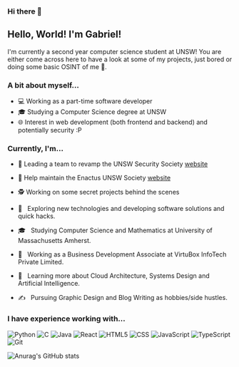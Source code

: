 ### Hi there 👋

<!--
**gtangelo/gtangelo** is a ✨ _special_ ✨ repository because its `README.md` (this file) appears on your GitHub profile.

Here are some ideas to get you started:

- 🔭 I’m currently working on ...
- 🌱 I’m currently learning ...
- 👯 I’m looking to collaborate on ...
- 🤔 I’m looking for help with ...
- 💬 Ask me about ...
- 📫 How to reach me: ...
- 😄 Pronouns: ...
- ⚡ Fun fact: ...
-->

## Hello, World! I'm Gabriel!
I'm currently a second year computer science student at UNSW! You are either come across here to have a look at some of my projects, just bored or doing some basic OSINT of me 👀.

### A bit about myself...
- 💻 Working as a part-time software developer
- 🎓 Studying a Computer Science degree at UNSW
- 🌐 Interest in web development (both frontend and backend) and potentially security :P

### Currently, I'm...
- 🔐 Leading a team to revamp the UNSW Security Society [website](https://unswsecurity.com/)
- 🔧 Help maintain the Enactus UNSW Society [website](https://enactusunsw.org/)
- 🕵️ Working on some secret projects behind the scenes

- 🤔 &nbsp; Exploring new technologies and developing software solutions and quick hacks.
- 🎓 &nbsp; Studying Computer Science and Mathematics at University of Massachusetts Amherst.
- 💼 &nbsp; Working as a Business Development Associate at VirtuBox InfoTech Private Limited.
- 🌱 &nbsp; Learning more about Cloud Architecture, Systems Design and Artificial Intelligence.
- ✍️ &nbsp; Pursuing Graphic Design and Blog Writing as hobbies/side hustles.

### I have experience working with...
![Python](https://img.shields.io/badge/-Python-333333?style=flat&logo=python)
![C](https://img.shields.io/badge/-C-333333?style=flat&logo=c)
![Java](https://img.shields.io/badge/-Java-333333?style=flat&logo=Java&logoColor=007396)
![React](https://img.shields.io/badge/-React-333333?style=flat&logo=react)
![HTML5](https://img.shields.io/badge/-HTML5-333333?style=flat&logo=HTML5)
![CSS](https://img.shields.io/badge/-CSS-333333?style=flat&logo=CSS3&logoColor=1572B6)
![JavaScript](https://img.shields.io/badge/-JavaScript-333333?style=flat&logo=javascript)
![TypeScript](https://img.shields.io/badge/-TypeScript-333333?style=flat&logo=typescript)
![Git](https://img.shields.io/badge/-Git-333333?style=flat&logo=git)

![Anurag's GitHub stats](https://github-readme-stats.vercel.app/api?username=gtangelo&show_icons=true&theme=radical)
